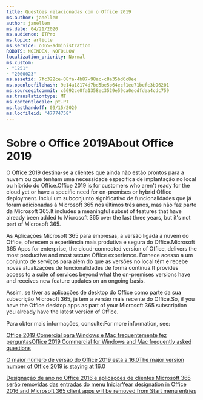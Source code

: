 ```yaml
---
title: Questões relacionadas com o Office 2019
ms.author: janellem
author: janellem
ms.date: 04/21/2020
ms.audience: ITPro
ms.topic: article
ms.service: o365-administration
ROBOTS: NOINDEX, NOFOLLOW
localization_priority: Normal
ms.custom:
- "1251"
- "2000023"
ms.assetid: 7fc322ce-08fa-4b87-98ac-c8a35bd6c8ee
ms.openlocfilehash: 9e14a18174d7bd5be5b64ecf1ee71befc3b96201
ms.sourcegitcommit: c6692ce0fa1358ec3529e59ca0ecdfdea4cdc759
ms.translationtype: MT
ms.contentlocale: pt-PT
ms.lasthandoff: 09/15/2020
ms.locfileid: "47774758"
---
```

# <a name="about-office-2019"></a><span data-ttu-id="02cf6-102">Sobre o Office 2019</span><span class="sxs-lookup"><span data-stu-id="02cf6-102">About Office 2019</span></span>

<span data-ttu-id="02cf6-103">O Office 2019 destina-se a clientes que ainda não estão prontos para a nuvem ou que tenham uma necessidade específica de implantação no local ou híbrido do Office.</span><span class="sxs-lookup"><span data-stu-id="02cf6-103">Office 2019 is for customers who aren't ready for the cloud yet or have a specific need for on-premises or hybrid Office deployment.</span></span> <span data-ttu-id="02cf6-104">Inclui um subconjunto significativo de funcionalidades que já foram adicionadas à Microsoft 365 nos últimos três anos, mas não faz parte da Microsoft 365.</span><span class="sxs-lookup"><span data-stu-id="02cf6-104">It includes a meaningful subset of features that have already been added to Microsoft 365 over the last three years, but it's not part of Microsoft 365.</span></span>
  
<span data-ttu-id="02cf6-105">As Aplicações Microsoft 365 para empresas, a versão ligada à nuvem do Office, oferecem a experiência mais produtiva e segura do Office.</span><span class="sxs-lookup"><span data-stu-id="02cf6-105">Microsoft 365 Apps for enterprise, the cloud-connected version of Office, delivers the most productive and most secure Office experience.</span></span> <span data-ttu-id="02cf6-106">Fornece acesso a um conjunto de serviços para além do que as versões no local têm e recebe novas atualizações de funcionalidades de forma contínua.</span><span class="sxs-lookup"><span data-stu-id="02cf6-106">It provides access to a suite of services beyond what the on-premises versions have and receives new feature updates on an ongoing basis.</span></span>
  
<span data-ttu-id="02cf6-107">Assim, se tiver as aplicações de desktop do Office como parte da sua subscrição Microsoft 365, já tem a versão mais recente do Office.</span><span class="sxs-lookup"><span data-stu-id="02cf6-107">So, if you have the Office desktop apps as part of your Microsoft 365 subscription you already have the latest version of Office.</span></span>
  
<span data-ttu-id="02cf6-108">Para obter mais informações, consulte:</span><span class="sxs-lookup"><span data-stu-id="02cf6-108">For more information, see:</span></span>
  
[<span data-ttu-id="02cf6-109">Office 2019 Comercial para Windows e Mac frequentemente fez perguntas</span><span class="sxs-lookup"><span data-stu-id="02cf6-109">Office 2019 Commercial for Windows and Mac frequently asked questions</span></span>](https://support.microsoft.com/help/4133312)
  
[<span data-ttu-id="02cf6-110">O maior número de versão do Office 2019 está a 16.0</span><span class="sxs-lookup"><span data-stu-id="02cf6-110">The major version number of Office 2019 is staying at 16.0</span></span>](https://docs.microsoft.com/deployoffice/office2019/overview)
  
[<span data-ttu-id="02cf6-111">Designação de ano no Office 2016 e aplicações de clientes Microsoft 365 serão removidas das entradas do menu Iniciar</span><span class="sxs-lookup"><span data-stu-id="02cf6-111">Year designation in Office 2016 and Microsoft 365 client apps will be removed from Start menu entries</span></span>](https://support.office.com/article/8fe5e052-76d2-49de-af30-2e84ed3da907?wt.mc_id=Alchemy_ClientDIA)
  